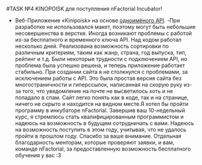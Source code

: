 #TASK №4
KINOPOISK для поступления nFactorial Incubator!

- Веб-Приложение «Kinipoisk» на основе [одноимёного API](https://kinopoiskapiunofficial.tech/documentation/api/).
-При разработке не использовался макет, поэтому могут быть небольшие несовершенства в верстке. Иногда возникают проблемы с работой из-за бесплатного и временного ключа API. Над кодом работал несколько дней. Реализована возможность сортировки по различным критериям, таким как жанр, страна, год выпуска, тип, рейтинг и т.д. Были некоторые трудности с подключением API, но проблема была успешно решена, и теперь приложение работает стабильно.
При создании сайта я не столкнулся с проблемами, за исключением работы с API. Это была простая версия сайта без многостраничности и гиперссылок, написанная на скорую руку из-за того, что уведомление на почте не высветилось хоть и не попадало в спам. Сайт легко понять как в коде, так и на странице, ничего не скрыто и находится на видном месте.Я хотел бы пройти программу в инкубаторе nFactorial. Завершив ваш 10-недельный курс, я стремлюсь стать квалифицированным программистом и надеюсь на возможность в будущем сотрудничать с вами.
Надеюсь на возможность поступить в этом году, учитывая, что не удалось пройти в прошлом году. Спасибо за ваше внимание. Отдельная благодарность менторам, которые проверяют заявки, и вам, команде nFactorial, за предоставленную возможность бесплатного обучения у вас :3

